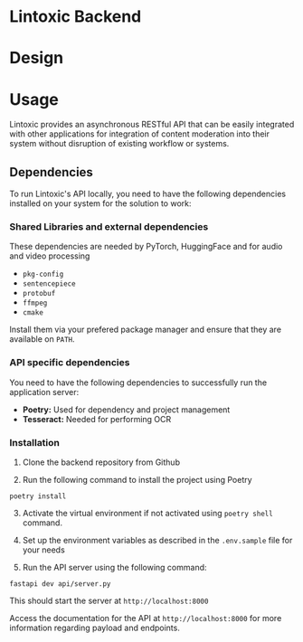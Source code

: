 # Lintoxic Backend

# Design

# Usage

Lintoxic provides an asynchronous RESTful API that can be easily integrated with other applications for integration of content moderation into their system without disruption of existing workflow or systems.

## Dependencies

To run Lintoxic's API locally, you need to have the following dependencies installed on your system for the solution to work:

### Shared Libraries and external dependencies

These dependencies are needed by PyTorch, HuggingFace and for audio and video processing
- `pkg-config`
- `sentencepiece`
- `protobuf`
- `ffmpeg`
- `cmake`


Install them via your prefered package manager and ensure that they are available on `PATH`.

### API specific dependencies

You need to have the following dependencies to successfully run the application server:

- **Poetry:** Used for dependency and project management
- **Tesseract:** Needed for performing OCR


### Installation

1. Clone the backend repository from Github

2. Run the following command to install the project using Poetry
```shell
poetry install
```
3. Activate the virtual environment if not activated using `poetry shell` command.

4. Set up the environment variables as described in the `.env.sample` file for your needs

5. Run the API server using the following command:
```shell
fastapi dev api/server.py
```

This should start the server at `http://localhost:8000`

Access the documentation for the API at `http://localhost:8000` for more information regarding payload and endpoints.